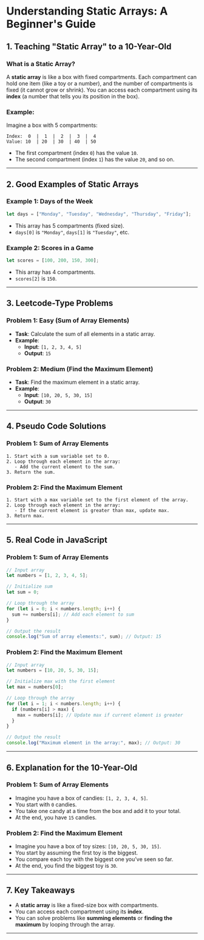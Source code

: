# **Understanding Static Arrays: A Beginner's Guide**

## **1. Teaching "Static Array" to a 10-Year-Old**

### **What is a Static Array?**
A **static array** is like a box with fixed compartments. Each compartment can hold one item (like a toy or a number), and the number of compartments is fixed (it cannot grow or shrink). You can access each compartment using its **index** (a number that tells you its position in the box).

### **Example:**
Imagine a box with 5 compartments:

```
Index:  0  |  1  |  2  |  3  |  4
Value: 10  | 20  | 30  | 40  | 50
```

- The first compartment (index `0`) has the value `10`.
- The second compartment (index `1`) has the value `20`, and so on.

---

## **2. Good Examples of Static Arrays**

### **Example 1: Days of the Week**
```javascript
let days = ["Monday", "Tuesday", "Wednesday", "Thursday", "Friday"];
```
- This array has 5 compartments (fixed size).
- `days[0]` is `"Monday"`, `days[1]` is `"Tuesday"`, etc.

### **Example 2: Scores in a Game**
```javascript
let scores = [100, 200, 150, 300];
```
- This array has 4 compartments.
- `scores[2]` is `150`.

---

## **3. Leetcode-Type Problems**

### **Problem 1: Easy (Sum of Array Elements)**
- **Task**: Calculate the sum of all elements in a static array.
- **Example**:
  - **Input**: `[1, 2, 3, 4, 5]`
  - **Output**: `15`

### **Problem 2: Medium (Find the Maximum Element)**
- **Task**: Find the maximum element in a static array.
- **Example**:
  - **Input**: `[10, 20, 5, 30, 15]`
  - **Output**: `30`

---

## **4. Pseudo Code Solutions**

### **Problem 1: Sum of Array Elements**
```
1. Start with a sum variable set to 0.
2. Loop through each element in the array:
   - Add the current element to the sum.
3. Return the sum.
```

### **Problem 2: Find the Maximum Element**
```
1. Start with a max variable set to the first element of the array.
2. Loop through each element in the array:
   - If the current element is greater than max, update max.
3. Return max.
```

---

## **5. Real Code in JavaScript**

### **Problem 1: Sum of Array Elements**
```javascript
// Input array
let numbers = [1, 2, 3, 4, 5];

// Initialize sum
let sum = 0;

// Loop through the array
for (let i = 0; i < numbers.length; i++) {
  sum += numbers[i]; // Add each element to sum
}

// Output the result
console.log("Sum of array elements:", sum); // Output: 15
```

### **Problem 2: Find the Maximum Element**
```javascript
// Input array
let numbers = [10, 20, 5, 30, 15];

// Initialize max with the first element
let max = numbers[0];

// Loop through the array
for (let i = 1; i < numbers.length; i++) {
  if (numbers[i] > max) {
    max = numbers[i]; // Update max if current element is greater
  }
}

// Output the result
console.log("Maximum element in the array:", max); // Output: 30
```

---

## **6. Explanation for the 10-Year-Old**

### **Problem 1: Sum of Array Elements**
- Imagine you have a box of candies: `[1, 2, 3, 4, 5]`.
- You start with `0` candies.
- You take one candy at a time from the box and add it to your total.
- At the end, you have `15` candies.

### **Problem 2: Find the Maximum Element**
- Imagine you have a box of toy sizes: `[10, 20, 5, 30, 15]`.
- You start by assuming the first toy is the biggest.
- You compare each toy with the biggest one you’ve seen so far.
- At the end, you find the biggest toy is `30`.

---

## **7. Key Takeaways**
- A **static array** is like a fixed-size box with compartments.
- You can access each compartment using its **index**.
- You can solve problems like **summing elements** or **finding the maximum** by looping through the array.

---


